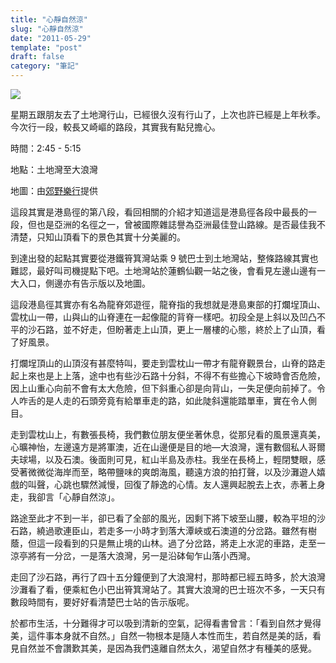 ```yaml
---
title: "心靜自然涼"
slug: "心靜自然涼"
date: "2011-05-29"
template: "post"
draft: false
category: "筆記"
---
```


![](media/253994_10150262696546874_7975464_n.jpg)

星期五跟朋友去了土地灣行山，已經很久沒有行山了，上次也許已經是上年秋季。今次行一段，較長又崎嶇的路段，其實我有點兒擔心。

時間：2:45 - 5:15

地點：土地灣至大浪灣

地圖：由[郊野樂行](http://www.hkwalkers.net/chi/pdf/longtrail/hktrail/hkmap08.pdf)提供

這段其實是港島徑的第八段，看回相關的介紹才知道這是港島徑各段中最長的一段，但也是亞洲的名徑之一，曾被國際雜誌譽為亞洲最佳登山路線。是否最佳我不清楚，只知山頂看下的景色其實十分美麗的。

到達出發的起點其實要從港鐵筲箕灣站乘 9 號巴士到土地灣站，整條路線其實也難認，最好叫司機提點下吧。土地灣站於蓮鶴仙觀一站之後，會看見左邊山邊有一大入口，側邊亦有告示版以及地圖。

這段港島徑其實亦有名為龍脊郊遊徑，龍脊指的我想就是港島東部的打爛埕頂山、雲枕山一帶，山與山的山脊連在一起像龍的背脊一樣吧。初段全是上斜以及凹凸不平的沙石路，並不好走，但盼著走上山頂，更上一層樓的心態，終於上了山頂，看了好風景。

打爛埕頂山的山頂沒有甚麼特叫，要走到雲枕山一帶才有龍脊觀景台，山脊的路走起上來也是上上落，途中也有些沙石路十分斜，不得不有些擔心下坡時會否危險，因上山重心向前不會有太大危險，但下斜重心卻是向背山，一失足便向前掉了。令人咋舌的是人走的石頭旁竟有給單車走的路，如此陡斜還能踏單車，實在令人側目。

走到雲枕山上，有數張長椅，我們數位朋友便坐著休息，從那兒看的風景還真美，心曠神怡，左邊遠方是將軍澳，近在山邊便是目的地—大浪灣，還有數個私人哥爾夫球場，以及石澳。後面則可見，紅山半島及赤柱。我坐在長椅上，輕閉雙眼，感受著微微從海岸而至，略帶鹽味的爽朗海風，聽遠方浪的拍打聲，以及沙灘遊人嬉戲的叫聲，心跳也驟然減慢，回復了靜逸的心情。友人還興起脫去上衣，赤著上身走，我卻言「心靜自然涼」。

路途至此才不到一半，卻已看了全部的風光，因剩下將下坡至山腰，較為平坦的沙石路，繞過歌連臣山，若走多一小時才到落大潭峽或石澳道的分岔路。雖然有樹蔭，但這一段看到的只是無止境的山林。過了分岔路，將走上水泥的車路，走至一涼亭將有一分岔，一是落大浪灣，另一是沿砵甸乍山落小西灣。

走回了沙石路，再行了四十五分鐘便到了大浪灣村，那時都已經五時多，於大浪灣沙灘看了看，便乘紅色小巴出筲箕灣站了。其實大浪灣的巴士班次不多，一天只有數段時間有，要好好看清楚巴士站的告示版呢。

於都市生活，十分難得才可以吸到清新的空氣，記得看書曾言：「看到自然才覺得美，這件事本身就不自然。」自然一物根本是隨人本性而生，若自然是美的話，看見自然並不會讚歎其美，是因為我們遠離自然太久，渴望自然才有種美的感覺。
